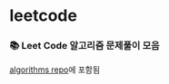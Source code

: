 # leetcode
### 📚 Leet Code 알고리즘 문제풀이 모음
[algorithms repo](https://github.com/rieulp/algorithms)에 포함됨
